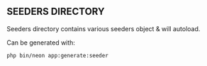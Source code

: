 ## SEEDERS DIRECTORY

Seeders directory contains various seeders object & will autoload.

Can be generated with:

```bash
php bin/neon app:generate:seeder
```
